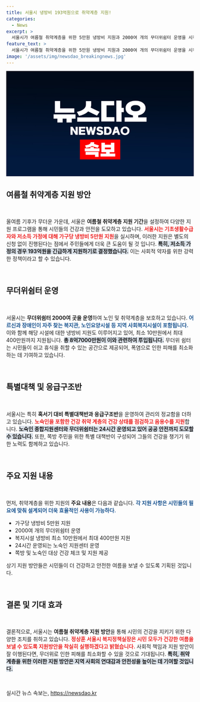 ```yaml
---
title: 서울시 냉방비 193억원으로 취약계층 지원!
categories:
  - News
excerpt: >
  서울시가 여름철 취약계층을 위한 5만원 냉방비 지원과 2000여 개의 무더위쉼터 운영을 시작합니다. 별도 신청 없이 신속하게 지급되고, 어르신과 노숙인을 위한 응급 지원도 강화됩니다. 더위로부터 안전한 여름을 만들어 주세요!
feature_text: >
  서울시가 여름철 취약계층을 위한 5만원 냉방비 지원과 2000여 개의 무더위쉼터 운영을 시작합니다. 별도 신청 없이 신속하게 지급되고, 어르신과 노숙인을 위한 응급 지원도 강화됩니다. 더위로부터 안전한 여름을 만들어 주세요!
image: '/assets/img/newsdao_breakingnews.jpg'
---
```


<p><img src="/assets/img/newsdao_breakingnews.jpg" alt="firstkoreanews 속보" /></p>

<h2 data-ke-size="size26">여름철 취약계층 지원 방안</h2>

<p data-ke-size="size16">&nbsp;</p>

<p>올여름 기후가 무더운 가운데, 서울은 <strong>여름철 취약계층 지원 기간</strong>을 설정하여 다양한 지원 프로그램을 통해 시민들의 건강과 안전을 도모하고 있습니다. <b><span style="color: #ee2323;">서울시는 기초생활수급자와 저소득 가정에 대해 가구당 냉방비 5만원 지원</span></b>을 실시하며, 이러한 지원은 별도의 신청 없이 진행된다는 점에서 주민들에게 더욱 큰 도움이 될 것 입니다. <b><span style="background-color: #21538527;">특히, 저소득 가정의 경우 193억원을 긴급하게 지원하기로 결정했습니다.</span></b> 이는 사회적 약자를 위한 강력한 정책이라고 할 수 있습니다. </p>

<p data-ke-size="size16">&nbsp;</p>

<h2 data-ke-size="size26">무더위쉼터 운영</h2>

<p data-ke-size="size16">&nbsp;</p>

<p>서울시는 <strong>무더위쉼터 2000여 곳을 운영</strong>하여 노인 및 취약계층을 보호하고 있습니다. <b><span style="color: #1a5490;">어르신과 장애인이 자주 찾는 복지관, 노인요양시설 등 지역 사회복지시설이 포함됩니다.</span></b> 이와 함께 해당 시설에 대한 냉방비 지원도 이루어지고 있어, 최소 10만원에서 최대 400만원까지 지원됩니다. <b><span style="background-color: #21538527;">총 8억7000만원이 이와 관련하여 투입됩니다.</span></b> 무더위 쉼터는 시민들이 쉬고 휴식을 취할 수 있는 공간으로 제공되어, 폭염으로 인한 피해를 최소화하는 데 기여하고 있습니다.</p>

<p data-ke-size="size16">&nbsp;</p>

<h2 data-ke-size="size26">특별대책 및 응급구조반</h2>

<p data-ke-size="size16">&nbsp;</p>

<p>서울시는 특히 <strong>혹서기 대비 특별대책반과 응급구조반</strong>을 운영하여 관리의 정교함을 더하고 있습니다. <b><span style="color: #ee2323;">노숙인을 포함한 건강 취약 계층의 건강 상태를 점검하고 음용수를 지원</span></b>합니다. <b><span style="background-color: #21538527;">노숙인 종합지원센터와 무더위쉼터는 24시간 운영되고 있어 공공 안전까지 도모할 수 있습니다.</span></b> 또한, 쪽방 주민을 위한 특별 대책반이 구성되어 그들의 건강을 챙기기 위한 노력도 함께하고 있습니다.</p>

<p data-ke-size="size16">&nbsp;</p>

<h2 data-ke-size="size26">주요 지원 내용</h2>

<p data-ke-size="size16">&nbsp;</p>

<p>먼저, 취약계층을 위한 지원의 <strong>주요 내용</strong>은 다음과 같습니다. <b><span style="color: #1a5490;">각 지원 사항은 시민들의 필요에 맞춰 설계되어 더욱 효율적인 사용이 가능하다.</span></b> </p>

<ul>
    <li>가구당 냉방비 5만원 지원</li>
    <li>2000여 개의 무더위쉼터 운영</li>
    <li>복지시설 냉방비 최소 10만원에서 최대 400만원 지원</li>
    <li>24시간 운영되는 노숙인 지원센터 운영</li>
    <li>쪽방 및 노숙인 대상 건강 체크 및 지원 제공</li>
</ul>

<p data-ke-size="size16">상기 지원 방안들은 시민들이 더 건강하고 안전한 여름을 보낼 수 있도록 기획된 것입니다.</p>

<p data-ke-size="size16">&nbsp;</p>

<h2 data-ke-size="size26">결론 및 기대 효과</h2>

<p data-ke-size="size16">&nbsp;</p>

<p>결론적으로, 서울시는 <strong>여름철 취약계층 지원 방안</strong>을 통해 시민의 건강을 지키기 위한 다양한 조치를 취하고 있습니다. <b><span style="color: #ee2323;">정상훈 서울시 복지정책실장은 시민 모두가 건강한 여름을 보낼 수 있도록 지원방안을 착실히 실행하겠다고 밝혔습니다.</span></b> 사회적 책임과 지원 방안이 잘 이행된다면, 무더위로 인한 피해를 최소화할 수 있을 것으로 기대됩니다. <b><span style="background-color: #21538527;">특히, 취약계층을 위한 이러한 지원 방안은 지역 사회의 연대감과 안전성을 높이는 데 기여할 것입니다.</span></b> </p>

<p data-ke-size="size16">&nbsp;</p>
실시간 뉴스 속보는, <a href="https://newsdao.kr" rel="dofollow">https://newsdao.kr</a>



